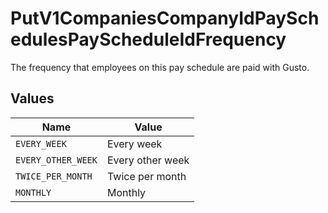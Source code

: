 # PutV1CompaniesCompanyIdPaySchedulesPayScheduleIdFrequency

The frequency that employees on this pay schedule are paid with Gusto.


## Values

| Name               | Value              |
| ------------------ | ------------------ |
| `EVERY_WEEK`       | Every week         |
| `EVERY_OTHER_WEEK` | Every other week   |
| `TWICE_PER_MONTH`  | Twice per month    |
| `MONTHLY`          | Monthly            |